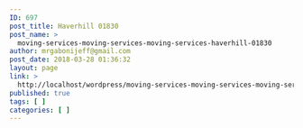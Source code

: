```yaml
---
ID: 697
post_title: Haverhill 01830
post_name: >
  moving-services-moving-services-moving-services-haverhill-01830
author: mrgabonijeff@gmail.com
post_date: 2018-03-28 01:36:32
layout: page
link: >
  http://localhost/wordpress/moving-services-moving-services-moving-services-haverhill-01830/
published: true
tags: [ ]
categories: [ ]
---
```

